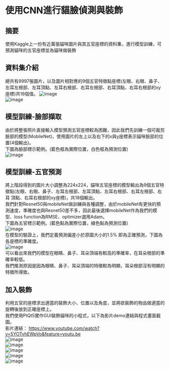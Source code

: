 # 使用CNN進行貓臉偵測與裝飾
## 摘要
使用Kaggle上一份有近萬張貓咪圖片與其五官座標的資料集，進行模型訓練，可預測貓咪的五官座標並為貓咪做裝飾
## 資料集介紹
總共有9997張圖片，以及圖片相對應的9個五官特徵點座標(左眼、右眼、鼻子、左耳左根部、左耳頂點、左耳右根部、右耳左根部、右耳頂點、右耳右根部的xy座標)共18個值。
![image](https://i.imgur.com/eMSrAw1.png)  
![image](https://i.imgur.com/e3LyRMG.png)  
## 模型訓練-臉部擷取
由於將整張照片直接輸入模型預測五官座標較為困難，因此我們先訓練一個可裁剪臉部的模型(MobileNet)，使用圖片的左上以及右下的x與y座標表示貓咪臉部的位置(4個輸出)。  
下圖為臉部標示範例。(藍色框為實際位置，白色框為預測位置)  
![image](https://i.imgur.com/pcd9SWt.png)  
## 模型訓練-五官預測
將上階段得到的圖片大小調整為224x224，貓咪五官座標的模型輸出為9個五官特徵點(左眼、右眼、鼻子、左耳左根部、左耳頂點、左耳右根部、右耳左根部、右耳
頂點、右耳右根部的xy座標)，共18個輸出。  
我們針對Resnet50與mobileNet做訓練與各種調整，由於mobileNet有更快的預測速度，準確度也與Resnet50差不多，因此最後選擇mobileNet作為我們的模型、loss function為RMSE、optimizer選用Adam。  
下圖為五官標示範例。(藍色點為實際位置，綠色點為預測位置)  
![image](https://i.imgur.com/n8I6pXd.png)  
在模型的驗證上，我們定義預測偏差小於原圖大小的1.5% 即為正確預測，下圖為各座標的準確度。  
![image](https://i.imgur.com/dgrYCmU.png)  
可以看出來我們的模型在眼睛、鼻子、耳朵頂端有較高的準確率，在耳朵根部的準確率較低。  
我們推測原因是因為眼睛、鼻子、耳朵頂端的特徵較為明顯，耳朵根部沒有明顯的特徵所導致。  
## 加入裝飾
利用五官的座標求出適當的裝飾大小、位置以及角度，並將欲裝飾的物品做適當的旋轉後放到正確座標上。  
我們使用PtQt5實作GUI裝飾貓咪的小程式，以下為影片demo連結與程式畫面截圖。   
影片連結： https://www.youtube.com/watch?v=5YOTvhEWpVo&feature=youtu.be  
![image](https://i.imgur.com/H6s8tUQ.png)  
![image](https://i.imgur.com/E2WbHiK.png)  
![image](https://i.imgur.com/p7NMzYL.png)  
![image](https://i.imgur.com/Z5Yhcyi.png)  
![image](https://i.imgur.com/VCkhh09.png)  
